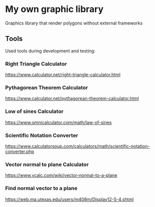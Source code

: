 # My own graphic library
Graphics library that render polygons without external frameworks

## Tools
Used tools during development and testing:

### Right Triangle Calculator
https://www.calculator.net/right-triangle-calculator.html
### Pythagorean Theorem Calculator
https://www.calculator.net/pythagorean-theorem-calculator.html
### Low of sines Calculator
https://www.omnicalculator.com/math/law-of-sines
### Scientific Notation Converter
https://www.calculatorsoup.com/calculators/math/scientific-notation-converter.php
### Vector normal to plane Calculator
https://www.vcalc.com/wiki/vector-normal-to-a-plane
### Find normal vector to a plane
https://web.ma.utexas.edu/users/m408m/Display12-5-4.shtml

